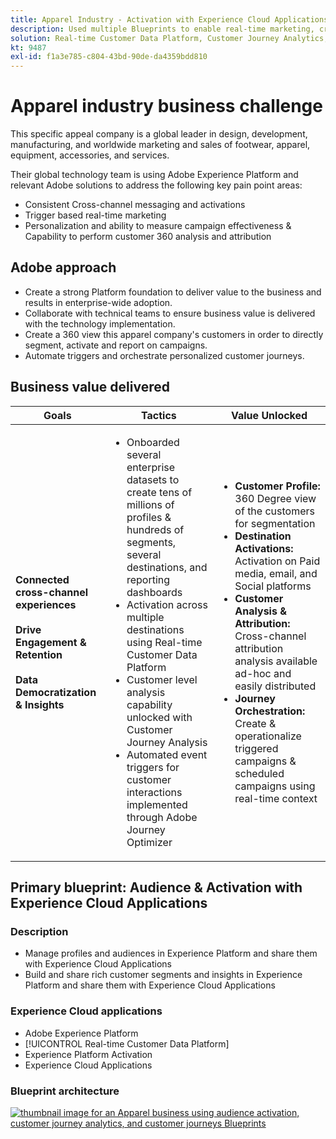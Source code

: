 ```yaml
---
title: Apparel Industry - Activation with Experience Cloud Applications
description: Used multiple Blueprints to enable real-time marketing, cross-channel activation, & cross-channel analytics.
solution: Real-time Customer Data Platform, Customer Journey Analytics, Journey Orchestration
kt: 9487
exl-id: f1a3e785-c804-43bd-90de-da4359bdd810
---
```

# Apparel industry business challenge

This specific appeal company is a global leader in design, development, manufacturing, and worldwide marketing and sales of footwear, apparel, equipment, accessories, and services. 

Their global technology team is using Adobe Experience Platform and relevant Adobe solutions to address the following key pain point areas:

* Consistent Cross-channel messaging and activations
* Trigger based real-time marketing
* Personalization and ability to measure campaign effectiveness & Capability to perform customer 360 analysis and attribution 

## Adobe approach

* Create a strong Platform foundation to deliver value to the business and results in enterprise-wide adoption.
* Collaborate with technical teams to ensure business value is delivered with the technology implementation.
* Create a 360 view this apparel company's customers in order to directly segment, activate and report on campaigns.
* Automate triggers and orchestrate personalized customer journeys.  

## Business value delivered

| Goals | Tactics| Value Unlocked|
|---|---|---|
| **Connected cross-channel experiences**<br></br>**Drive Engagement & Retention**<br></br>**Data Democratization & Insights**</ul> | <ul><li>Onboarded several enterprise datasets to create tens of millions of profiles & hundreds of segments, several destinations, and reporting dashboards</li><li>Activation across multiple destinations using Real-time Customer Data Platform</li><li>Customer level analysis capability unlocked with Customer Journey Analysis</li><li>Automated event triggers for customer interactions implemented through Adobe Journey Optimizer</li></ul>                               | <ul><li><strong> Customer Profile: </strong>360 Degree view of the customers for segmentation</li><li><strong>Destination Activations: </strong>Activation on Paid media, email, and Social platforms</li><li><strong>Customer Analysis & Attribution: </strong>Cross-channel attribution analysis available ad-hoc and easily distributed<li><strong>Journey Orchestration: </strong> Create & operationalize triggered campaigns & scheduled campaigns using real-time context</li></ul>    |

## Primary blueprint: Audience & Activation with Experience Cloud Applications

### Description

<ul><li>Manage profiles and audiences in Experience Platform and share them with Experience Cloud Applications</li><li>Build and share rich customer segments and insights in Experience Platform and share them with Experience Cloud Applications</li></ul> 

### Experience Cloud applications

<ul><li>Adobe Experience Platform</li><li>[!UICONTROL Real-time Customer Data Platform]</li><li>Experience Platform Activation</li><li>Experience Cloud Applications</li></ul> 

### Blueprint architecture

<a href="https://experienceleague.adobe.com/docs/blueprints-learn/architecture/audience-activation/platform-and-applications.html?lang=en"><img alt="thumbnail image for an Apparel business using audience activation, customer journey analytics, and customer journeys Blueprints" src="https://experienceleague.adobe.com/docs/blueprints-learn/assets/aep+apps_vertical.svg?lang=en"/></a>
